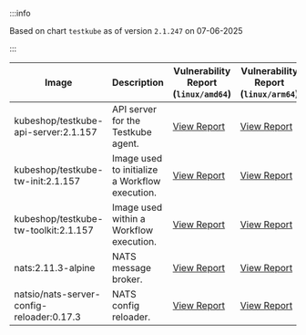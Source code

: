 :::info

Based on chart `testkube` as of version `2.1.247` on 07-06-2025

:::

| Image | Description | Vulnerability Report (`linux/amd64`) | Vulnerability Report (`linux/arm64`) | Docker Image |
|-------|-------------|----------------------------------------|----------------------------------------|--------------|
| kubeshop/testkube-api-server:2.1.157 | API server for the Testkube agent. | [View Report](./testkube-api-server-2.1.157_linux_amd64.md) | [View Report](./testkube-api-server-2.1.157_linux_arm64.md) | [View Image](https://hub.docker.com/layers/kubeshop/testkube-api-server/2.1.157/images/sha256-1309139818167088c0e8119894cb30a26c5d49afee40583a3162faac21cb8dce?context=explore) |
| kubeshop/testkube-tw-init:2.1.157 | Image used to initialize a Workflow execution. | [View Report](./testkube-tw-init-2.1.157_linux_amd64.md) | [View Report](./testkube-tw-init-2.1.157_linux_arm64.md) | [View Image](https://hub.docker.com/layers/kubeshop/testkube-tw-init/2.1.157/images/sha256-bac1a08024cdffb25368b8dcdad66a1bb25eaba422a571431329b4df66ba3b53?context=explore) |
| kubeshop/testkube-tw-toolkit:2.1.157 | Image used within a Workflow execution. | [View Report](./testkube-tw-toolkit-2.1.157_linux_amd64.md) | [View Report](./testkube-tw-toolkit-2.1.157_linux_arm64.md) | [View Image](https://hub.docker.com/layers/kubeshop/testkube-tw-toolkit/2.1.157/images/sha256-036ab2f09f9d63613da06253b59d89108bd2766be5ef38760b7c3f73f1257d93?context=explore) |
| nats:2.11.3-alpine | NATS message broker. | [View Report](./nats-2.11.3-alpine_linux_amd64.md) | [View Report](./nats-2.11.3-alpine_linux_arm64.md) | [View Image](https://hub.docker.com/layers/library/nats/2.11.3-alpine/images/sha256-f6be324fcee27f2a91178d74f77bb4ba3e5a9d2e72ba7d6871f45d14aadca40a?context=explore) |
| natsio/nats-server-config-reloader:0.17.3 | NATS config reloader. | [View Report](./nats-server-config-reloader-0.17.3_linux_amd64.md) | [View Report](./nats-server-config-reloader-0.17.3_linux_arm64.md) | [View Image](https://hub.docker.com/layers/natsio/nats-server-config-reloader/0.17.3/images/sha256-6798c689cca8a98f34e57db124abe46c81edf9bfb02d54ad85da60d0e41ef592?context=explore) |
